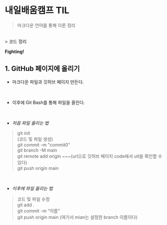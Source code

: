 # 내일배움캠프 TIL

> 마크다운 언어를 통해 이론 정리
<br>
> 코드 정리
<br>


**Fighting!**

## 1. GitHub 페이지에 올리기

- 마크다운 파일과 깃허브 페이지 만든다.
<br>

- 이후에 Git Bash를 통해 파일을 올린다.
<br>

- *처음 파일 올리는 법*

> git init<br>
> (코드 및 파일 생성)<br>
> git commit -m "commit0"<br>
> git branch -M main<br>
> git remote add origin ~~~(url으로 깃허브 페이지 code에서 utl을 확인할 수 있다)<br>
> git push origin main
<br>

- *이후에 파일 올리는 법*
> 코드 및 파일 수정<br>
> git add .<br>
> git commit -m “이름”<br>
> git push origin main (여기서 mian는 설정한 branch 이름이다)
<br>
 